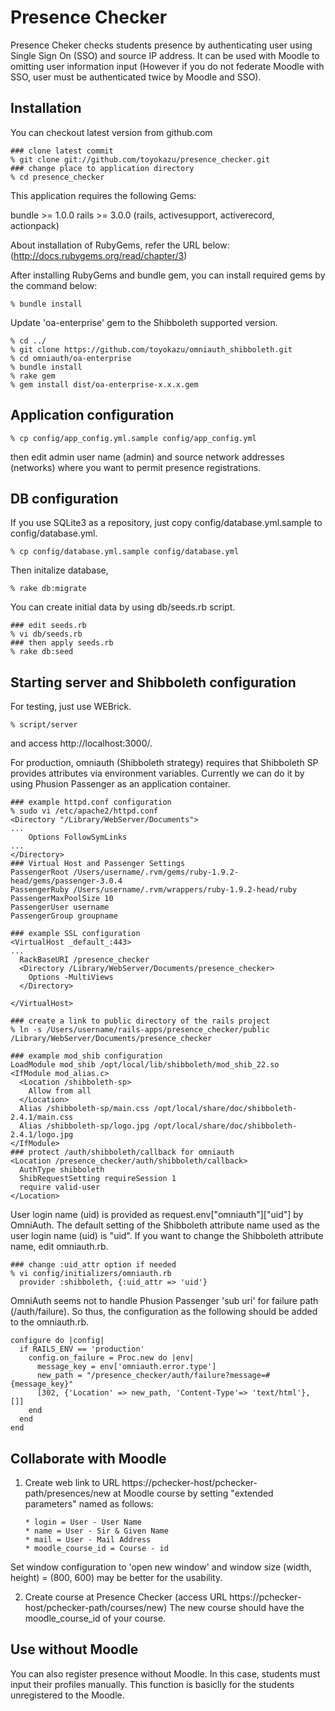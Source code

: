 # Presence Checker

Presence Cheker checks students presence by authenticating user using Single Sign On (SSO) and source IP address. It can be used with Moodle to omitting user information input (However if you do not federate Moodle with SSO, user must be authenticated twice by Moodle and SSO).


## Installation

You can checkout latest version from github.com

    ### clone latest commit
    % git clone git://github.com/toyokazu/presence_checker.git
    ### change place to application directory
    % cd presence_checker

This application requires the following Gems:

bundle >= 1.0.0
rails >= 3.0.0 (rails, activesupport, activerecord, actionpack)

About installation of RubyGems, refer the URL below:
(http://docs.rubygems.org/read/chapter/3)

After installing RubyGems and bundle gem, you can install required gems by the command below:

    % bundle install

Update 'oa-enterprise' gem to the Shibboleth supported version.

    % cd ../
    % git clone https://github.com/toyokazu/omniauth_shibboleth.git
    % cd omniauth/oa-enterprise
    % bundle install
    % rake gem
    % gem install dist/oa-enterprise-x.x.x.gem


## Application configuration

    % cp config/app_config.yml.sample config/app_config.yml

then edit admin user name (admin) and source network addresses (networks) where you want to permit presence registrations.

## DB configuration

If you use SQLite3 as a repository, just copy config/database.yml.sample to config/database.yml.

    % cp config/database.yml.sample config/database.yml

Then initalize database,

    % rake db:migrate

You can create initial data by using db/seeds.rb script.

    ### edit seeds.rb
    % vi db/seeds.rb
    ### then apply seeds.rb
    % rake db:seed


## Starting server and Shibboleth configuration

For testing, just use WEBrick.

    % script/server

and access http://localhost:3000/.

For production, omniauth (Shibboleth strategy) requires that Shibboleth SP provides attributes via environment variables. Currently we can do it by using Phusion Passenger as an application container.

    ### example httpd.conf configuration
    % sudo vi /etc/apache2/httpd.conf
    <Directory "/Library/WebServer/Documents">
    ...
        Options FollowSymLinks
    ...
    </Directory>
    ### Virtual Host and Passenger Settings
    PassengerRoot /Users/username/.rvm/gems/ruby-1.9.2-head/gems/passenger-3.0.4
    PassengerRuby /Users/username/.rvm/wrappers/ruby-1.9.2-head/ruby
    PassengerMaxPoolSize 10
    PassengerUser username
    PassengerGroup groupname
    
    ### example SSL configuration
    <VirtualHost _default_:443>
    ...
      RackBaseURI /presence_checker
      <Directory /Library/WebServer/Documents/presence_checker>
        Options -MultiViews
      </Directory>
    
    </VirtualHost>

    ### create a link to public directory of the rails project    
    % ln -s /Users/username/rails-apps/presence_checker/public /Library/WebServer/Documents/presence_checker
    
    ### example mod_shib configuration
    LoadModule mod_shib /opt/local/lib/shibboleth/mod_shib_22.so
    <IfModule mod_alias.c>
      <Location /shibboleth-sp>
        Allow from all
      </Location>
      Alias /shibboleth-sp/main.css /opt/local/share/doc/shibboleth-2.4.1/main.css
      Alias /shibboleth-sp/logo.jpg /opt/local/share/doc/shibboleth-2.4.1/logo.jpg
    </IfModule>
    ### protect /auth/shibboleth/callback for omniauth
    <Location /presence_checker/auth/shibboleth/callback>
      AuthType shibboleth
      ShibRequestSetting requireSession 1
      require valid-user
    </Location>

User login name (uid) is provided as request.env["omniauth"]["uid"] by OmniAuth. The default setting of the Shibboleth attribute name used as the user login name (uid) is "uid". If you want to change the Shibboleth attribute name, edit omniauth.rb.

    ### change :uid_attr option if needed
    % vi config/initializers/omniauth.rb
      provider :shibboleth, {:uid_attr => 'uid'}

OmniAuth seems not to handle Phusion Passenger 'sub uri' for failure path (/auth/failure). So thus, the configuration as the following should be added to the omniauth.rb.

    configure do |config|
      if RAILS_ENV == 'production'
        config.on_failure = Proc.new do |env|
          message_key = env['omniauth.error.type']
          new_path = "/presence_checker/auth/failure?message=#{message_key}"
          [302, {'Location' => new_path, 'Content-Type'=> 'text/html'}, []]
        end
      end
    end


## Collaborate with Moodle

1.  Create web link to URL https://pchecker-host/pchecker-path/presences/new
at Moodle course by setting "extended parameters" named as follows:

        * login = User - User Name
        * name = User - Sir & Given Name
        * mail = User - Mail Address
        * moodle_course_id = Course - id

  Set window configuration to 'open new window' and window size (width, height) = (800, 600) may be better for the usability.

2.  Create course at Presence Checker
(access URL https://pchecker-host/pchecker-path/courses/new)
The new course should have the moodle_course_id of your course.


## Use without Moodle

You can also register presence without Moodle.
In this case, students must input their profiles manually.
This function is basiclly for the students unregistered to the Moodle.

